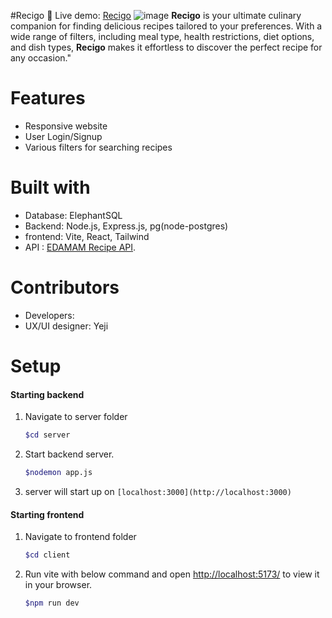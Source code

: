 #Recigo 🍳
Live demo: [Recigo](https://recipo-frontend.onrender.com)
![image]()
 **Recigo** is your ultimate culinary companion for finding delicious recipes tailored to your preferences. With a wide range of filters, including meal type, health restrictions, diet options, and dish types, **Recigo** makes it effortless to discover the perfect recipe for any occasion."

# Features
- Responsive website
- User Login/Signup
- Various filters for searching recipes 

# Built with
- Database: ElephantSQL
- Backend: Node.js, Express.js, pg(node-postgres)
- frontend: Vite, React, Tailwind
- API : [EDAMAM Recipe API](https://developer.edamam.com/edamam-recipe-api).

# Contributors
- Developers: 
- UX/UI designer: Yeji

# Setup
#### Starting backend
1. Navigate to server folder
   ```bash
   $cd server
   ```
2.  Start backend server.
    ```bash
    $nodemon app.js
    ```
3. server will start up on `[localhost:3000](http://localhost:3000)`

#### Starting frontend
1. Navigate to frontend folder
   ```bash
   $cd client
   ```
2. Run vite with below command and open [http://localhost:5173/](http://localhost:5173/) to view it in your browser.
   ```bash
   $npm run dev
   ```



